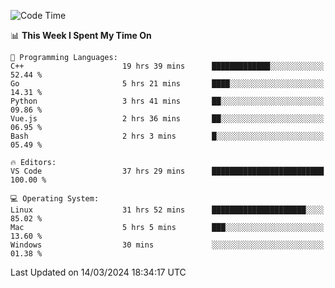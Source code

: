 
<!--START_SECTION:waka-->
![Code Time](http://img.shields.io/badge/Code%20Time-1%2C670%20hrs%2046%20mins-blue)

📊 **This Week I Spent My Time On** 

```text
💬 Programming Languages: 
C++                      19 hrs 39 mins      █████████████░░░░░░░░░░░░   52.44 % 
Go                       5 hrs 21 mins       ████░░░░░░░░░░░░░░░░░░░░░   14.31 % 
Python                   3 hrs 41 mins       ██░░░░░░░░░░░░░░░░░░░░░░░   09.86 % 
Vue.js                   2 hrs 36 mins       ██░░░░░░░░░░░░░░░░░░░░░░░   06.95 % 
Bash                     2 hrs 3 mins        █░░░░░░░░░░░░░░░░░░░░░░░░   05.49 % 

🔥 Editors: 
VS Code                  37 hrs 29 mins      █████████████████████████   100.00 % 

💻 Operating System: 
Linux                    31 hrs 52 mins      █████████████████████░░░░   85.02 % 
Mac                      5 hrs 5 mins        ███░░░░░░░░░░░░░░░░░░░░░░   13.60 % 
Windows                  30 mins             ░░░░░░░░░░░░░░░░░░░░░░░░░   01.38 % 
```


 Last Updated on 14/03/2024 18:34:17 UTC
<!--END_SECTION:waka-->

